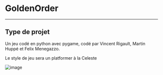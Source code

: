 # GoldenOrder
___
## Type de projet

Un jeu codé en python avec pygame, codé par Vincent Rigault, Martin Huppé et Felix Menegazzo.

Le style de jeu sera un platformer à la Celeste

![image](https://github.com/user-attachments/assets/0fda9560-3293-481c-a232-fafc81dfb451)

